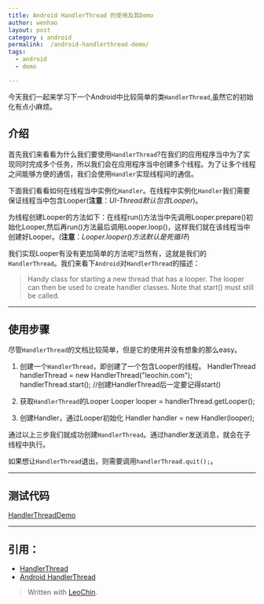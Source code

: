 ```yaml
---
title: Android HandlerThread 的使用及其Demo
author: wenhao
layout: post
category : android
permalink:  /android-handlerthread-demo/
tags: 
  - android
  - demo

---
```


今天我们一起来学习下一个Android中比较简单的类`HandlerThread`,虽然它的初始化有点小麻烦。
<!--more-->


介绍
---
首先我们来看看为什么我们要使用`HandlerThread`?在我们的应用程序当中为了实现同时完成多个任务，所以我们会在应用程序当中创建多个线程。为了让多个线程之间能够方便的通信，我们会使用`Handler`实现线程间的通信。


下面我们看看如何在线程当中实例化`Handler`。在线程中实例化`Handler`我们需要保证线程当中包含Looper(**注意**：*UI-Thread默认包含Looper*)。


为线程创建Looper的方法如下：在线程run()方法当中先调用Looper.prepare()初始化Looper,然后再run()方法最后调用Looper.loop()，这样我们就在该线程当中创建好Looper。(**注意**：*Looper.looper()方法默认是死循环*)


我们实现Looper有没有更加简单的方法呢?当然有，这就是我们的`HandlerThread`。我们来看下`Android`对`HandlerThread`的描述：
> Handy class for starting a new thread that has a looper. The looper can then be used to create handler classes. Note that start() must still be called. 

---
使用步骤
---
尽管`HandlerThread`的文档比较简单，但是它的使用并没有想象的那么easy。

1. 创建一个`HandlerThread`，即创建了一个包含Looper的线程。
    HandlerThread handlerThread = new HandlerThread("leochin.com");
    handlerThread.start();  //创建HandlerThread后一定要记得start()

2. 获取`HandlerThread`的Looper
    Looper looper = handlerThread.getLooper();

3. 创建Handler，通过Looper初始化
    Handler handler = new Handler(looper);

通过以上三步我们就成功创建`HandlerThread`。通过handler发送消息，就会在子线程中执行。

如果想让`HandlerThread`退出，则需要调用`handlerThread.quit();`。

---
测试代码
---

[HandlerThreadDemo](http://git.oschina.net/hnrainll/HandlerThreadDemo.git)

---
引用：
---
- [HandlerThread](http://developer.android.com/reference/android/os/HandlerThread.html)
- [Android HandlerThread](http://stephendnicholas.com/archives/42)
> Written with [LeoChin](http://leochin.com/).